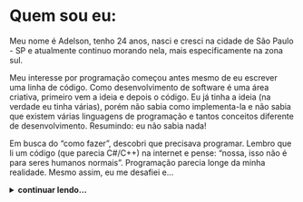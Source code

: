 # Quem sou eu:
Meu nome é Adelson, tenho 24 anos, nasci e cresci na cidade de São Paulo - SP e atualmente continuo morando nela, mais especificamente na zona sul.

Meu interesse por programação começou antes mesmo de eu escrever uma linha de código. Como desenvolvimento de software é uma área criativa, primeiro vem a ideia e depois o código. Eu já tinha a ideia (na verdade eu tinha várias), porém não sabia como implementa-la e não sabia que existem várias linguagens de programação e tantos conceitos diferente de desenvolvimento. Resumindo: eu não sabia nada!

Em busca do “como fazer”, descobri que precisava programar. Lembro que li um código (que parecia C#/C++) na internet e pense: “nossa, isso não é para seres humanos normais”. Programação parecia longe da minha realidade. Mesmo assim, eu me desafiei e…
<details>
    <summary>
        <strong> continuar lendo… </strong>
    </summary>
    <p>
    [...] entrei no curso Técnico de Informática da Escola Técnica Estadual (ETEC) e então, finalmente aprendiz a programar. Mesmo que eu não tivesse conhecimento suficiente para desenvolve-las, durante o curso, eu ainda tive muitas outras ideias de aplicações para mobile, web e desktop (até mesmo IOT).
  </p>
  
Atualmente eu estou no curso de Desenvolvedor Web Full Stack da Trybe, onde já aprendi as seguintes linguagens e ferramentas (separadas por módulo):

**Fundamentos:**

- Front: JavaScript (ES6), DOM, HTML e CSS;
- Test: Jest (unitário);
- DevOps: Git, GitHub;

**Frontend:**

- Agile: Kanban e Scrum
- Test: Jest, React Testing Library,
- Dev.: Consumo de API, React.js, Redux.js, Hook.js,

**Backend:**

- DevOps: Docker e Heroku;
- Architecture: MSC;
- Paradigma: OOP e SOLID;
- Dev.: MySQL, Criação de API REST, Express, Sequelize, JWT, TypeScript e Mongoose;
Database: MySQL e MongoDB;
- Test: Mocha, Chai e Sinon (integração);
</details>